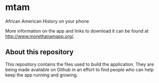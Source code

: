 # mtam
African American History on your phone

More information on the app and links to download it can be found at http://www.morethanamapp.org/.

## About this repository
This repository contains the files used to build the application. They are being made available on Github in an effort to find people who can help keep the app running and growing.
